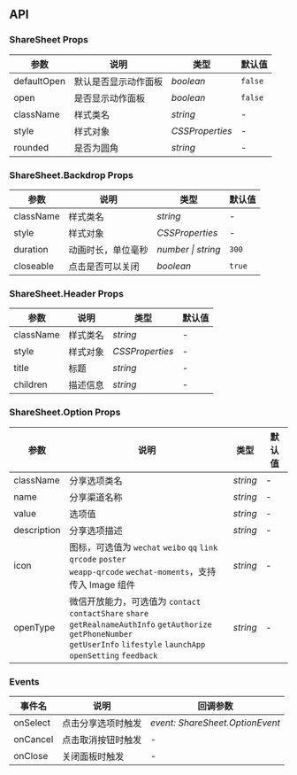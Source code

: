 ## API

### ShareSheet Props

| 参数          | 说明         | 类型              | 默认值     |
|-------------|------------|-----------------|---------|
| defaultOpen | 默认是否显示动作面板 | _boolean_       | `false` |
| open        | 是否显示动作面板   | _boolean_       | `false` |
| className   | 样式类名       | _string_        | -       |
| style       | 样式对象       | _CSSProperties_ | -       |
| rounded     | 是否为圆角      | _string_        | -       |

### ShareSheet.Backdrop Props

| 参数 | 说明 | 类型 | 默认值 |
| --- | --- | --- | --- |
| className | 样式类名 | _string_        | - |
| style     | 样式对象 | _CSSProperties_ | - |
| duration  | 动画时长，单位毫秒 | _number \| string_ | `300` |
| closeable | 点击是否可以关闭  | _boolean_ | `true` |

### ShareSheet.Header Props

| 参数        | 说明   | 类型              | 默认值 |
|-----------|------|-----------------|-----|
| className | 样式类名 | _string_        | -   |
| style     | 样式对象 | _CSSProperties_ | -   |
| title     | 标题   | _string_        | -   |
| children  | 描述信息 | _string_        | -   |

### ShareSheet.Option Props

|     参数     | 说明 | 类型 | 默认值 |
| ----------- | --- | --- | --- |
| className   | 分享选项类名 | _string_ | - |
| name        | 分享渠道名称 | _string_ | - |
| value       | 选项值  | _string_        | - |
| description | 分享选项描述 | _string_ | - |
| icon        | 图标，可选值为 `wechat` `weibo` `qq` `link` `qrcode` `poster`<br/>`weapp-qrcode` `wechat-moments`，支持传入 Image 组件 | _string_ | - |
| openType    | 微信开放能力，可选值为 `contact` `contactShare` `share`<br/>`getRealnameAuthInfo` `getAuthorize` `getPhoneNumber`<br/>`getUserInfo` `lifestyle` `launchApp` `openSetting` `feedback` | _string_ | - |

### Events

| 事件名      | 说明        | 回调参数                            |
|----------|-----------|---------------------------------|
| onSelect | 点击分享选项时触发 | _event: ShareSheet.OptionEvent_ |
| onCancel | 点击取消按钮时触发 | -                               |
| onClose  | 关闭面板时触发   | -                               |